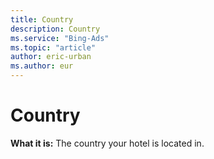 ```yaml
---
title: Country
description: Country
ms.service: "Bing-Ads"
ms.topic: "article"
author: eric-urban
ms.author: eur
---
```


# Country

**What it is:** The country your hotel is located in.


